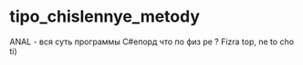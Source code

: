 # tipo_chislennye_metody
ANAL - вся суть программы
C#епорд что по физ ре ? Fizra top, ne to cho ti)
